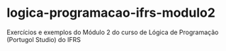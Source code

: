 # logica-programacao-ifrs-modulo2
Exercícios e exemplos do Módulo 2 do curso de Lógica de Programação (Portugol Studio) do IFRS 
